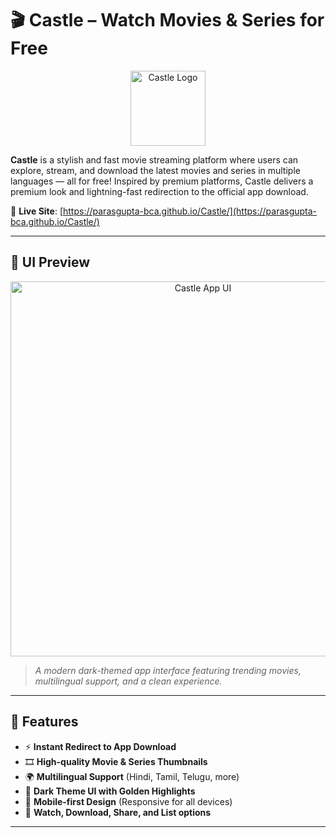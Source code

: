 # 🎬 Castle – Watch Movies & Series for Free

<p align="center">
  <img src="https://parasgupta-bca.github.io/Castle/logo.webp" width="120" alt="Castle Logo" />
</p>

**Castle** is a stylish and fast movie streaming platform where users can explore, stream, and download the latest movies and series in multiple languages — all for free! Inspired by premium platforms, Castle delivers a premium look and lightning-fast redirection to the official app download.

🔗 **Live Site**: [https://parasgupta-bca.github.io/Castle/](https://parasgupta-bca.github.io/Castle/)

---

## 📲 UI Preview

<p align="center">
  <img src="https://parasgupta-bca.github.io/Castle/ui.webp" alt="Castle App UI" width="600" />
</p>

> *A modern dark-themed app interface featuring trending movies, multilingual support, and a clean experience.*

---

## 🚀 Features

- ⚡ **Instant Redirect to App Download**
- 🎞️ **High-quality Movie & Series Thumbnails**
- 🌍 **Multilingual Support** (Hindi, Tamil, Telugu, more)
- 🎨 **Dark Theme UI with Golden Highlights**
- 📱 **Mobile-first Design** (Responsive for all devices)
- 🔗 **Watch, Download, Share, and List options**

---
